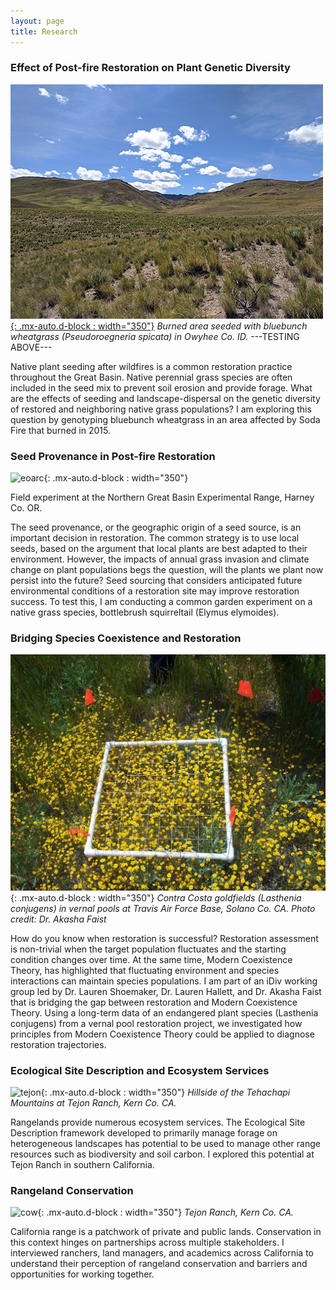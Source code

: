 ```yaml
---
layout: page
title: Research
---
```

### Effect of Post-fire Restoration on Plant Genetic Diversity
[![bluebunch](/../../assets/img/research/bluebunch-small.jpg){: .mx-auto.d-block : width="350"}](/../../assets/img/research/bluebunch.jpg)
*Burned area seeded with bluebunch wheatgrass (Pseudoroegneria spicata) in Owyhee Co. ID.*
---TESTING ABOVE---

Native plant seeding after wildfires is a common restoration practice throughout the Great Basin. Native perennial grass species are often included in the seed mix to prevent soil erosion and provide forage. What are the effects of seeding and landscape-dispersal on the genetic diversity of restored and neighboring native grass populations? I am exploring this question by genotyping bluebunch wheatgrass in an area affected by Soda Fire that burned in 2015.

### Seed Provenance in Post-fire Restoration
![eoarc](/../../assets/img/research/eoarc.jpg){: .mx-auto.d-block : width="350"}
<div class="caption">
Field experiment at the Northern Great Basin Experimental Range, Harney Co. OR.
</div>

The seed provenance, or the geographic origin of a seed source, is an important decision in restoration. The common strategy is to use local seeds, based on the argument that local plants are best adapted to their environment. However, the impacts of annual grass invasion and climate change on plant populations begs the question, will the plants we plant now persist into the future? Seed sourcing that considers anticipated future environmental conditions of a restoration site may improve restoration success. To test this, I am conducting a common garden experiment on a native grass species, bottlebrush squirreltail (Elymus elymoides).

### Bridging Species Coexistence and Restoration
![lasthenia](/../../assets/img/research/lasthenia.jpg){: .mx-auto.d-block : width="350"}
*Contra Costa goldfields (Lasthenia conjugens) in vernal pools at Travis Air Force Base, Solano Co. CA. Photo credit: Dr. Akasha Faist*

How do you know when restoration is successful? Restoration assessment is non-trivial when the target population fluctuates and the starting condition changes over time. At the same time, Modern Coexistence Theory, has highlighted that fluctuating environment and species interactions can maintain species populations. I am part of an iDiv working group led by Dr. Lauren Shoemaker, Dr. Lauren Hallett, and Dr. Akasha Faist that is bridging the gap between restoration and Modern Coexistence Theory. Using a long-term data of an endangered plant species (Lasthenia conjugens) from a vernal pool restoration project, we investigated how principles from Modern Coexistence Theory could be applied to diagnose restoration trajectories. 

### Ecological Site Description and Ecosystem Services
![tejon](/../../assets/img/research/tejon.jpg){: .mx-auto.d-block : width="350"}
*Hillside of the Tehachapi Mountains at Tejon Ranch, Kern Co. CA.* 

Rangelands provide numerous ecosystem services. The Ecological Site Description framework developed to primarily manage forage on heterogeneous landscapes has potential to be used to manage other range resources such as biodiversity and soil carbon. I explored this potential at Tejon Ranch in southern California. 

### Rangeland Conservation
![cow](/../../assets/img/research/cow.jpg){: .mx-auto.d-block : width="350"}
*Tejon Ranch, Kern Co. CA.*

California range is a patchwork of private and public lands. Conservation in this context hinges on partnerships across multiple stakeholders. I interviewed ranchers, land managers, and academics across California to understand their perception of rangeland conservation and barriers and opportunities for working together.




